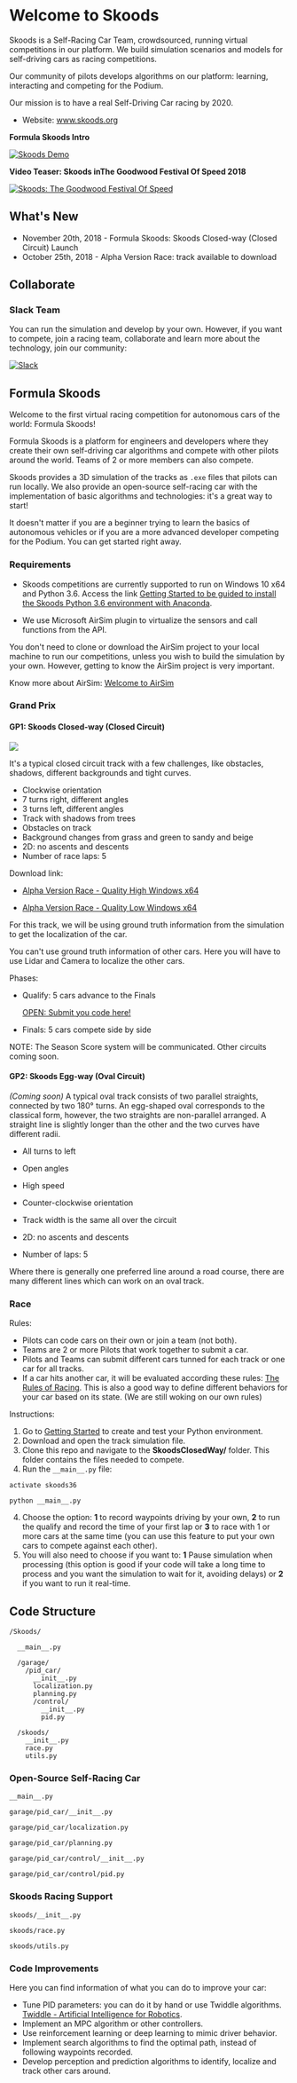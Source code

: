 # Welcome to Skoods

Skoods is a Self-Racing Car Team, crowdsourced, running virtual competitions in our platform. We build simulation scenarios and models for self-driving cars as racing competitions.

Our community of pilots develops algorithms on our platform: learning, interacting and competing for the Podium.

Our mission is to have a real Self-Driving Car racing by 2020.

- Website: www.skoods.org

**Formula Skoods Intro**

[![Skoods Demo](images/Skoods-Closed-Way-2.png)](https://www.youtube.com/watch?v=LEzh06hZtLc)

**Video Teaser: Skoods inThe Goodwood Festival Of Speed 2018**

[![Skoods: The Goodwood Festival Of Speed](images/skoods-fos.png)](https://www.youtube.com/watch?v=X7a1ARVpse0)



## What's New

- November 20th, 2018 - Formula Skoods: Skoods Closed-way (Closed Circuit) Launch
- October 25th, 2018 - Alpha Version Race: track available to download



## Collaborate

### Slack Team

You can run the simulation and develop by your own. However, if you want to compete, join a racing team, collaborate and learn more about the technology, join our community:

[![Slack](images/slack.png)](https://join.slack.com/t/skoods/shared_invite/enQtNDg0MzEwNDY3MjgyLWVlNjRlYWRhNTFiNDk0OTBlYmY2ZDMzMGZhOThlZjQ5NDczNjI4MzgxMmQzZDEyZWZlMzViMWVhZDc2MDRmMzg)

## Formula Skoods

Welcome to the first virtual racing competition for autonomous cars of the world: Formula Skoods!

Formula Skoods is a platform for engineers and developers where they create their own self-driving car algorithms and compete with other pilots around the world. Teams of 2 or more members can also compete.

Skoods provides a 3D simulation of the tracks as `.exe` files that pilots can run locally. We also provide an open-source self-racing car with the implementation of basic algorithms and technologies: it's a great way to start!

It doesn't matter if you are a beginner trying to learn the basics of autonomous vehicles or if you are a more advanced developer competing for the Podium. You can get started right away.

### Requirements

- Skoods competitions are currently supported to run on Windows 10 x64 and Python 3.6. Access the link [Getting Started to be guided to install the Skoods Python 3.6 environment with Anaconda](getting_started.md).

- We use Microsoft AirSim plugin to virtualize the sensors and call functions from the API.

You don't need to clone or download the AirSim project to your local machine to run our competitions, unless you wish to build the simulation by your own. However, getting to know the AirSim project is very important.

Know more about AirSim: [Welcome to AirSim](https://github.com/Microsoft/AirSim)

### Grand Prix

#### GP1: Skoods Closed-way (Closed Circuit)

![](images/Closed-Way-full.jpg)

It's a typical closed circuit track with a few challenges, like obstacles, shadows, different backgrounds and tight curves.

- Clockwise orientation
- 7 turns right, different angles
- 3 turns left, different angles
- Track with shadows from trees
- Obstacles on track
- Background changes from grass and green to sandy and beige
- 2D: no ascents and descents
- Number of race laps: 5

Download link:

- [Alpha Version Race - Quality High Windows x64](https://docs.zoho.com/file/akrkjad2edbb1f75442fcb42c4a1ba433ff4d)

- [Alpha Version Race - Quality Low Windows x64](https://docs.zoho.com/file/akrkj28babf6ff5234fbb9c1df1d018371ed8)

For this track, we will be using ground truth information from the simulation to get the localization of the car.

You can't use ground truth information of other cars. Here you will have to use Lidar and Camera to localize the other cars.

Phases:

- Qualify: 5 cars advance to the Finals

  [OPEN: Submit you code here!](https://forms.zohopublic.com/skoods/form/SkoodsClosedWayGP/formperma/Ge8mCDCVlXd_GJWn8cjdLhbb8tFRnFp_6AeYEekoA5g)

- Finals: 5 cars compete side by side

NOTE: The Season Score system will be communicated. Other circuits coming soon.

#### GP2: Skoods Egg-way (Oval Circuit)

*(Coming soon)* A typical oval track consists of two parallel straights, connected by two 180° turns. An egg-shaped oval corresponds to the classical form, however, the two straights are non-parallel arranged. A straight line is slightly longer than the other and the two curves have different radii.

- All turns to left
- Open angles
- High speed

- Counter-clockwise orientation
- Track width is the same all over the circuit
- 2D: no ascents and descents
- Number of laps: 5

Where there is generally one preferred line around a road course, there are many different lines which can work on an oval track.

### Race

Rules:

- Pilots can code cars on their own or join a team (not both).
- Teams are 2 or more Pilots that work together to submit a car.
- Pilots and Teams can submit different cars tunned for each track or one car for all tracks.
- If a car hits another car, it will be evaluated according these rules: [The Rules of Racing](https://f1metrics.wordpress.com/2014/08/28/the-rules-of-racing/). This is also a good way to define different behaviors for your car based on its state. (We are still woking on our own rules)

Instructions:

1. Go to [Getting Started](getting_started.md) to create and test your Python environment.
2. Download and open the track simulation file.
3. Clone this repo and navigate to the **SkoodsClosedWay/** folder. This folder contains the files needed to compete.
4. Run the `__main__.py` file:

```
activate skoods36
```

```
python __main__.py
```

4. Choose the option: **1** to record waypoints driving by your own, **2** to run the qualify and record the time of your first lap or **3** to race with 1 or more cars at the same time (you can use this feature to put your own cars to compete against each other).
5. You will also need to choose if you want to: **1** Pause simulation when processing (this option is good if your code will take a long time to process and you want the simulation to wait for it, avoiding delays) or **2** if you want to run it real-time.

## Code Structure

```
/Skoods/

  __main__.py
  
  /garage/
    /pid_car/
      __init__.py
      localization.py
      planning.py
      /control/
        __init__.py
        pid.py

  /skoods/
    __init__.py
    race.py
    utils.py
```

### Open-Source Self-Racing Car

`__main__.py`

`garage/pid_car/__init__.py`

`garage/pid_car/localization.py`

`garage/pid_car/planning.py`

`garage/pid_car/control/__init__.py`

`garage/pid_car/control/pid.py`

### Skoods Racing Support

`skoods/__init__.py`

`skoods/race.py`

`skoods/utils.py`

### Code Improvements

Here you can find information of what you can do to improve your car:

- Tune PID parameters: you can do it by hand or use Twiddle algorithms. [Twiddle - Artificial Intelligence for Robotics](https://www.youtube.com/watch?v=2uQ2BSzDvXs).
- Implement an MPC algorithm or other controllers.
- Use reinforcement learning or deep learning to mimic driver behavior.
- Implement search algorithms to find the optimal path, instead of following waypoints recorded.
- Develop perception and prediction algorithms to identify, localize and track other cars around.

